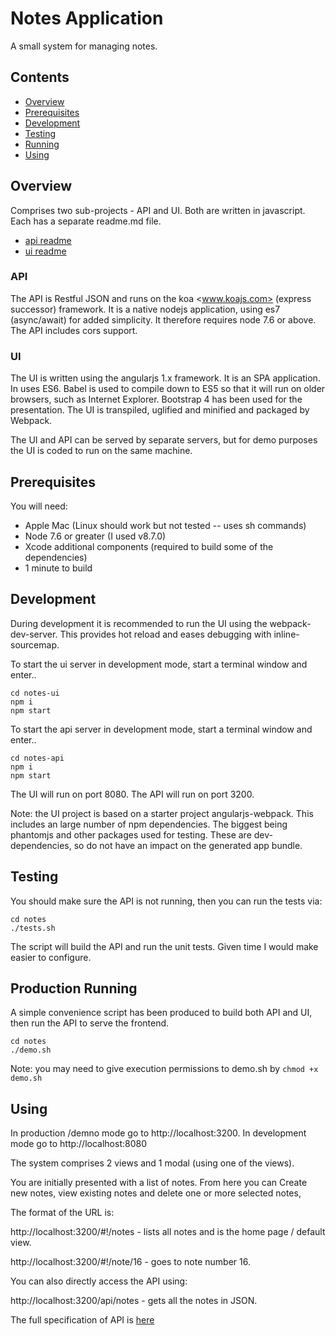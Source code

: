 # Notes Application

A small system for managing notes.

## Contents

- [Overview](#Overview)
- [Prerequisites](#prerequsitess)
- [Development](#Development) 
- [Testing](#Testing)
- [Running](#Running)
- [Using](#Using)


## Overview

Comprises two sub-projects -  API and UI.  Both are written in javascript.  Each has a separate readme.md file.

- [api readme](notes-api/readme.md)
- [ui readme](notes-ui/README.md)

### API

The API is Restful JSON and runs on the koa <www.koajs.com> (express successor) framework.  It is a native nodejs application, using es7 (async/await) for added simplicity.  It therefore requires node 7.6 or above.  The API includes cors support. 

### UI

The UI is written using the angularjs 1.x framework.  It is an SPA application.  In uses ES6.  Babel is used to compile down to ES5 so that it will run on older browsers, such as Internet Explorer.  Bootstrap 4 has been used for the presentation.  The UI is transpiled, uglified and minified and packaged by Webpack.

The UI and API can be served by separate servers, but for demo purposes the UI is coded to run on the same machine.

## Prerequisites

You will need:

- Apple Mac (Linux should work but not tested -- uses sh commands)
- Node 7.6 or greater (I used v8.7.0)
- Xcode additional components (required to build some of the dependencies)
- 1 minute to build 

## Development

During development it is recommended to run the UI using the webpack-dev-server.  This provides hot reload and eases debugging with inline-sourcemap.

To start the ui server in development mode, start a terminal window and enter..

```
cd notes-ui     
npm i
npm start
```

To start the api server in development mode, start a terminal window and enter..

```
cd notes-api
npm i
npm start
```

The UI will run on port 8080.  The API will run on port 3200.

Note: the UI project is based on a starter project angularjs-webpack.  This includes an large number of npm dependencies.  The biggest being phantomjs and other packages used for testing.  These are dev-dependencies, so do not have an impact on the generated app bundle.

## Testing

You should make sure the API is not running, then you can run the tests via:

```
cd notes
./tests.sh
```

The script will build the API and run the unit tests.  Given time I would make easier to configure.

## Production Running

A simple convenience script has been produced to build both API and UI, then run the API to serve the frontend.

```
cd notes
./demo.sh
```

Note: you may need to give execution permissions to demo.sh by `chmod +x demo.sh`



## Using

In production /demno mode go to http://localhost:3200.  In development mode go to http://localhost:8080

The system comprises 2 views and 1 modal (using one of the views).

You are initially presented with a list of notes.  From here you can Create new notes, view existing notes and delete one or more selected notes, 

The format of the URL is:

http://localhost:3200/#!/notes - lists all notes and is the home page / default view.

http://localhost:3200/#!/note/16 - goes to note number 16.



You can also directly access the API using:

http://localhost:3200/api/notes - gets all the notes in JSON.

The full specification of API is [here](#notes-api/doc/api.md)

